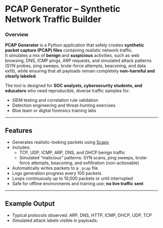 # PCAP Generator – Synthetic Network Traffic Builder

### Overview
**PCAP Generator** is a Python application that safely creates **synthetic packet capture (PCAP) files** containing realistic network traffic.  
It simulates a mix of **benign** and **suspicious** activities, such as web browsing, DNS, ICMP pings, ARP requests, and simulated attack patterns (SYN probes, ping sweeps, brute-force attempts, beaconing, and data exfil), while ensuring that all payloads remain completely **non-harmful and clearly labeled**.

The tool is designed for **SOC analysts, cybersecurity students, and educators** who need reproducible, diverse traffic samples for:
- SIEM testing and correlation rule validation
- Detection engineering and threat-hunting exercises
- Blue team or digital forensics training labs

---

## Features
- Generates realistic-looking packets using [Scapy](https://scapy.net/)
- Includes:
  - TCP, UDP, ICMP, ARP, DNS, and DHCP benign traffic
  - Simulated “malicious” patterns: SYN scans, ping sweeps, brute-force attempts, beaconing, and exfiltration (non-actionable)
- Automatically writes packets to a `.pcap` file
- Logs generation progress every 100 packets
- Loops continuously up to 10,000 packets or until interrupted
- Safe for offline environments and training use; **no live traffic sent**

---

## Example Output
- Typical protocols observed: ARP, DNS, HTTP, ICMP, DHCP, UDP, TCP
- Simulated attack labels visible in payloads:
